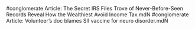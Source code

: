 #conglomerate
Article: The Secret IRS Files Trove of Never-Before-Seen Records Reveal How the Wealthiest Avoid Income Tax.mdN
#conglomerate
Article: Volunteer’s doc blames SII vaccine for neuro disorder.mdN
